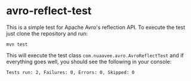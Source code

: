 avro-reflect-test
=================

This is a simple test for Apache Avro's reflection API.
To execute the test just clone the repository and run:

    mvn test

This will execute the test class `com.nuaavee.avro.AvroReflectTest` and if everything goes well, you should see the following in your console:

    Tests run: 2, Failures: 0, Errors: 0, Skipped: 0

